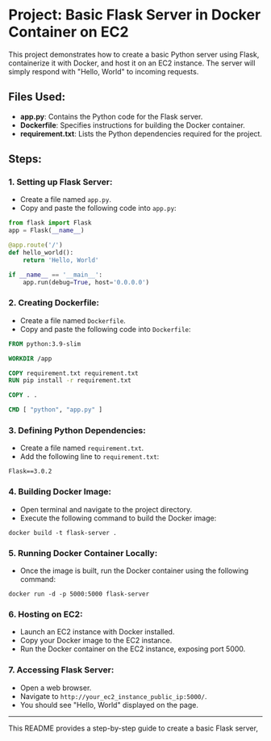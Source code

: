 # Project: Basic Flask Server in Docker Container on EC2

This project demonstrates how to create a basic Python server using Flask, containerize it with Docker, and host it on an EC2 instance. The server will simply respond with "Hello, World" to incoming requests.

## Files Used:
- **app.py**: Contains the Python code for the Flask server.
- **Dockerfile**: Specifies instructions for building the Docker container.
- **requirement.txt**: Lists the Python dependencies required for the project.

## Steps:

### 1. Setting up Flask Server:

- Create a file named `app.py`.
- Copy and paste the following code into `app.py`:

```python
from flask import Flask
app = Flask(__name__)

@app.route('/')
def hello_world():
    return 'Hello, World'

if __name__ == '__main__':
    app.run(debug=True, host='0.0.0.0')
```

### 2. Creating Dockerfile:

- Create a file named `Dockerfile`.
- Copy and paste the following code into `Dockerfile`:

```Dockerfile
FROM python:3.9-slim

WORKDIR /app

COPY requirement.txt requirement.txt
RUN pip install -r requirement.txt

COPY . .

CMD [ "python", "app.py" ]
```

### 3. Defining Python Dependencies:

- Create a file named `requirement.txt`.
- Add the following line to `requirement.txt`:

```
Flask==3.0.2
```

### 4. Building Docker Image:

- Open terminal and navigate to the project directory.
- Execute the following command to build the Docker image:

```
docker build -t flask-server .
```

### 5. Running Docker Container Locally:

- Once the image is built, run the Docker container using the following command:

```
docker run -d -p 5000:5000 flask-server
```

### 6. Hosting on EC2:

- Launch an EC2 instance with Docker installed.
- Copy your Docker image to the EC2 instance.
- Run the Docker container on the EC2 instance, exposing port 5000.

### 7. Accessing Flask Server:

- Open a web browser.
- Navigate to `http://your_ec2_instance_public_ip:5000/`.
- You should see "Hello, World" displayed on the page.

---

This README provides a step-by-step guide to create a basic Flask server,
